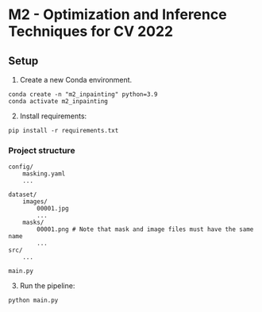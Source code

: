 # M2 - Optimization and Inference Techniques for CV 2022
## Setup 
1. Create a new Conda environment.
```
conda create -n "m2_inpainting" python=3.9
conda activate m2_inpainting
```
2. Install requirements:
```
pip install -r requirements.txt
```

### Project structure
```
config/
    masking.yaml
    ...

dataset/
    images/
        00001.jpg
        ...
    masks/
        00001.png # Note that mask and image files must have the same name
        ...
src/
    ...

main.py
```

3. Run the pipeline:
```
python main.py
```
